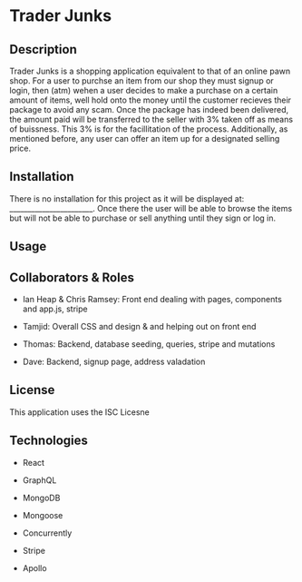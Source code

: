 # Trader Junks

## Description

Trader Junks is a shopping application equivalent to that of an online pawn shop. For a user to purchse an item from our shop they must signup or login, then (atm) wehen a user decides to make a purchase on a certain amount of items, well hold onto the money until the customer recieves their package to avoid any scam. Once the package has indeed been delivered, the amount paid will be transferred to the seller with 3% taken off as means of buissness. This 3% is for the facillitation of the process. Additionally, as mentioned before, any user can offer an item up for a designated selling price.

## Installation

There is no installation for this project as it will be displayed at: _______________________. Once there the user will be able to browse the items but will not be able to purchase or sell anything until they sign or log in.

## Usage

## Collaborators & Roles

* Ian Heap & Chris Ramsey: Front end dealing with pages, components and app.js, stripe

* Tamjid: Overall CSS and design & and helping out on front end

* Thomas: Backend, database seeding, queries, stripe and mutations

* Dave: Backend, signup page, address valadation

## License

This application uses the ISC Licesne

## Technologies

* React

* GraphQL

* MongoDB

* Mongoose

* Concurrently

* Stripe 

* Apollo

